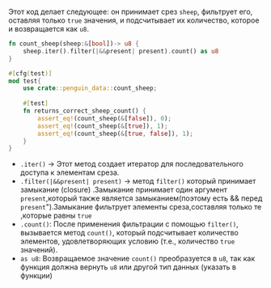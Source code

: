 Этот код делает следующее: он принимает срез `sheep`, фильтрует его, оставляя только `true` значения, и подсчитывает их количество, которое и возвращается как `u8`.

```rust
fn count_sheep(sheep:&[bool])-> u8 {  
    sheep.iter().filter(|&&present| present).count() as u8  
}

#[cfg(test)]  
mod test{  
    use crate::penguin_data::count_sheep;  
  
    #[test]  
    fn returns_correct_sheep_count() {  
        assert_eq!(count_sheep(&[false]), 0);  
        assert_eq!(count_sheep(&[true]), 1);  
        assert_eq!(count_sheep(&[true, false]), 1);  
    }  
}
```



* `.iter()` -> Этот метод создает итератор для последовательного доступа к элементам среза.
* `.filter(|&&present| present)` -> метод `filter()` который принимает замыкание (closure) .Замыкание принимает один аргумент `present`,который также является замыканием(поэтому есть && перед `present`").Замыкание фильтрует элементы среза,составляя только те ,которые  равны `true`
* `.count()`: После применения фильтрации с помощью `filter()`, вызывается метод `count()`, который подсчитывает количество элементов, удовлетворяющих условию (т.е., количество `true` значений).
* `as u8`: Возвращаемое значение `count()` преобразуется в `u8`, так как функция должна вернуть `u8` или другой тип данных (указать в функции)